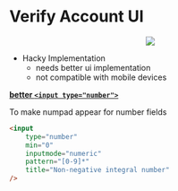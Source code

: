 # Verify Account UI

<p align="center">
  <img src="https://media2.giphy.com/media/pM3f8Gk4F7k4khLiAh/giphy.gif?cid=790b7611b811b7c244c0e5dee25bb137a1518cde44197c92&rid=giphy.gif&ct=g">
</p>

- Hacky Implementation
  - needs better ui implementation
  - not compatible with mobile devices

[**better `<input type="number">`**](https://danf.ca/blog/2013/09/19/input-type-number-and-ios-numeric-keypad/)

To make numpad appear for number fields

```html
<input
	type="number"
	min="0"
	inputmode="numeric"
	pattern="[0-9]*"
	title="Non-negative integral number"
/>
```
